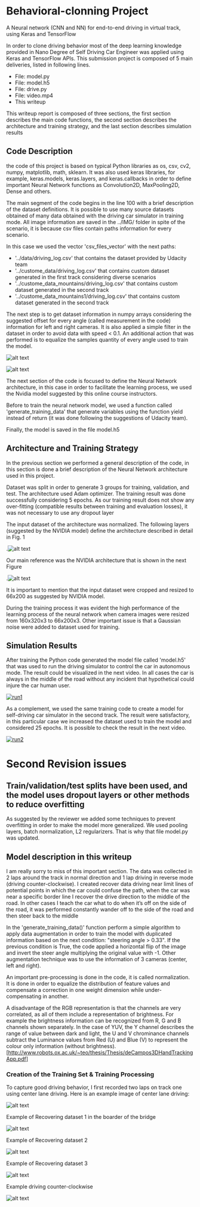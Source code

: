 
[image1]: ./data_pictures/cnn_architecture.png "NN_architecture"
[image2]: ./data_pictures/data_set_BEFORE.png "DataSetBeforeProcessing"
[image3]: ./data_pictures/data_set_AFTER.png "DataSetAfterProcessing"
[image4]: ./data_pictures/nVidia_model.png "nVidia architecture"
[image5]: ./data_pictures/center_2018_02_15_14_17_38_643 "Dataset Center path"
[image6]: ./data_pictures/center_2018_02_15_14_18_33_322.jpg "Recovery data set 1"
[image7]: ./data_pictures/center_2018_02_15_14_19_01_022.jpg "Recovery data set 2"
[image8]: ./data_pictures/center_2018_02_15_14_19_33_423.jpg "Recovery data set 3"
[image9]: ./data_pictures/center_2018_02_15_14_21_23_356.jpg "Driving counter-clockwise"



# Behavioral-clonning Project
A Neural network (CNN and NN) for end-to-end driving in virtual track, using  Keras and TensorFlow

In order to clone driving behavior most of the deep learning knowledge provided in Nano Degree of Self Driving Car Engineer was applied using Keras and TensorFlow APIs. This submission project is composed of 5 main deliveries, listed in following lines.

* File: model.py
* File: model.h5
* File: drive.py
* File: video.mp4
* This writeup

This writeup report is composed of three sections, the first section describes the main code functions, the second section describes the architecture and training strategy, and the last section describes simulation results

## Code Description
the code of this project is based on typical Python libraries as os, csv, cv2, numpy, matplotlib, math, sklearn. It was also used keras libraries, for example, keras.models, keras.layers, and keras.callbacks in order to define important Neural Network functions as Convolution2D, MaxPooling2D, Dense and others.

The main segment of the code begins in the line 100 with a brief description of the dataset definitions. It is possible to use many source datasets obtained of many data obtained with the driving car simulator in training mode. All image information are saved in the ../IMG/ folder in spite of the scenario, it is because csv files contain paths information for every scenario.

In this case we used the vector 'csv_files_vector' with the next paths:
* '../data/driving_log.csv' that contains the dataset provided by Udacity team
* '../custome_data/driving_log.csv' that contains custom dataset generated in the first track considering diverse scenarios
* '../custome_data_mountains/driving_log.csv' that contains custom dataset generated in the second track
* '../custome_data_mountains1/driving_log.csv' that contains custom dataset generated in the second track

The next step is to get dataset information in numpy arrays considering the suggested offset for every angle (called measurement in the code) information for left and right cameras. It is also applied a simple filter in the dataset in order to avoid data with speed < 0.1. An additional action that was performed is to equalize the samples quantity of every angle used to train the model.

![alt text][image2]

![alt text][image3]

The next section of the code is focused to define the Neural Network architecture, in this case in order to facilitate the learning process, we used the Nvidia model suggested by this online course instructors.

Before to train the neural network model, we used a function called 'generate_training_data' that generate variables using the function yield instead of return (it was done following the suggestions of Udacity team).

Finally, the model is saved in the file model.h5

## Architecture and Training Strategy
In the previous section we performed a general description of the code, in this section is done a brief description of the Neural Network architecture used in this project.

Dataset was split in order to generate 3 groups for training, validation, and test. The architecture used Adam optimizer. The training result was done successfully considering 5 epochs. As our training result does not show any over-fitting (compatible results between training and evaluation losses), it was not necessary to use any dropout layer

The input dataset of the architecture was normalized. The following layers (suggested by the NVIDIA model) define the architecture described in detail in Fig. 1

.![alt text][image1]

Our main reference was the NVIDIA architecture that is shown in the next Figure

.![alt text][image4]

It is important to mention that the input dataset were cropped and resized to 66x200 as suggested by NVIDIA model.

During the training process it was evident the high performance of the learning process of the neural network when camera images were resized from 160x320x3  to  66x200x3. Other important issue is that a Gaussian noise were added to dataset used for training.

## Simulation Results
After training the Python code generated the model file called 'model.h5' that was used to run the driving simulator to control the car in autonomous mode. The result could be visualized in the next video. In all cases the car is always in the middle of the road without any incident that hypothetical could injure the car human user.

[![run1](https://img.youtube.com/vi/SlR43dn2uf0/0.jpg)](https://www.youtube.com/watch?v=SlR43dn2uf0 "Track_1")


As a complement, we used the same training code to create a model for self-driving car simulator in the second track. The result were satisfactory, in this particular case we increased the dataset used to train the model and considered 25 epochs. It is possible to check the result in the next video.

[![run2](https://img.youtube.com/vi/XGjJAwd4Phc/0.jpg)](https://www.youtube.com/watch?v=XGjJAwd4Phc "Track_2")

# Second Revision issues
## Train/validation/test splits have been used, and the model uses dropout layers or other methods to reduce overfitting
As suggested by the reviewer we added some techniques to prevent overfitting in order to make the model more generalized. We used pooling layers, batch normalization, L2 regularizers. That is why that file model.py was updated.

## Model description in this writeup
I am really sorry to miss of this important section. The data was collected in 2 laps around the track in normal direction and 1 lap driving in reverse mode (driving counter-clockwise). I created recover data driving near limit lines of potential points in which the car could confuse the path, when the car was near a specific border line I recover the drive direction to the middle of the road. In other cases I teach the car what to do when it’s off on the side of the road, it was performed constantly wander off to the side of the road and then steer back to the middle

In the 'generate_training_data()' function  perform a simple algorithm to apply data augmentation in order to train the model with duplicated information based on the next condition: "steering angle > 0.33". If the previous condition is True, the code applied a horizontal flip of the image and invert the steer angle multiplying the original value with -1. Other augmentation technique was to use the information of 3 cameras (center, left and right).

An important pre-processing is done in the code, it is called normalization. It is done in order to equalize the distribution of feature values and compensate a correction in one weight dimension while under-compensating in another.

A disadvantage of the RGB representation  is that the channels  are very correlated,  as all of them
include a representation of brightness.  For example the brightness information can be recognized from R, G and B channels shown separately. In the case of YUV, the Y channel describes the range of value between dark and light, the U and V chrominance channels subtract the Luminance values from Red (U) and Blue (V) to represent the colour only information (without brightness).[http://www.robots.ox.ac.uk/~teo/thesis/Thesis/deCampos3DHandTrackingApp.pdf]

### Creation of the Training Set & Training Processing
To capture good driving behavior, I first recorded two laps on track one using center lane driving. Here is an example image of center lane driving:

![alt text][image5]

Example of Recovering dataset 1 in the boarder of the bridge

![alt text][image6]

Example of Recovering dataset 2

![alt text][image7]

Example of Recovering dataset 3

![alt text][image8]

Example driving counter-clockwise

![alt text][image9]

